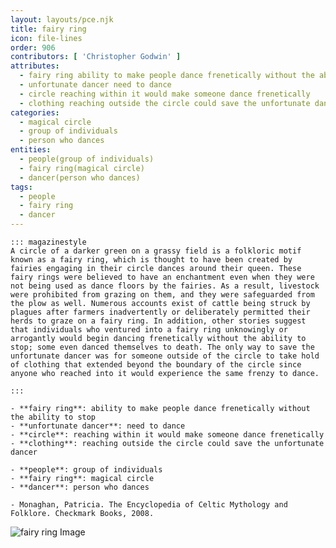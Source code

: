```yaml
---
layout: layouts/pce.njk
title: fairy ring
icon: file-lines
order: 906
contributors: [ 'Christopher Godwin' ]
attributes:
  - fairy ring ability to make people dance frenetically without the ability to stop
  - unfortunate dancer need to dance
  - circle reaching within it would make someone dance frenetically
  - clothing reaching outside the circle could save the unfortunate dancer
categories:
  - magical circle
  - group of individuals
  - person who dances
entities:
  - people(group of individuals)
  - fairy ring(magical circle)
  - dancer(person who dances)
tags:
  - people
  - fairy ring
  - dancer
---
```

``` tab [group1:Info]
::: magazinestyle
A circle of a darker green on a grassy field is a folkloric motif known as a fairy ring, which is thought to have been created by fairies engaging in their circle dances around their queen. These fairy rings were believed to have an enchantment even when they were not being used as dance floors by the fairies. As a result, livestock were prohibited from grazing on them, and they were safeguarded from the plow as well. Numerous accounts exist of cattle being struck by plagues after farmers inadvertently or deliberately permitted their herds to graze on a fairy ring. In addition, other stories suggest that individuals who ventured into a fairy ring unknowingly or arrogantly would begin dancing frenetically without the ability to stop; some even danced themselves to death. The only way to save the unfortunate dancer was for someone outside of the circle to take hold of clothing that extended beyond the boundary of the circle since anyone who reached into it would experience the same frenzy to dance.

:::
```
``` tab [group1:Attributes]
- **fairy ring**: ability to make people dance frenetically without the ability to stop
- **unfortunate dancer**: need to dance
- **circle**: reaching within it would make someone dance frenetically
- **clothing**: reaching outside the circle could save the unfortunate dancer
```
``` tab [group1:Entities]
- **people**: group of individuals
- **fairy ring**: magical circle
- **dancer**: person who dances
```
``` tab [group1:Sources]
- Monaghan, Patricia. The Encyclopedia of Celtic Mythology and Folklore. Checkmark Books, 2008.
```
![fairy ring Image](https://upload.wikimedia.org/wikipedia/commons/thumb/9/96/Fairy_ring_on_a_suburban_lawn_100_1851.jpg/1200px-Fairy_ring_on_a_suburban_lawn_100_1851.jpg)
